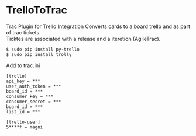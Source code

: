 TrelloToTrac
==========

Trac Plugin for Trello Integration
Converts cards to a board trello and as part of trac tickets.   
Ticktes are associated with a release and a iteretion (AgileTrac).  


    $ sudo pip install py-trello  
    $ sudo pip install trolly  


Add to trac.ini 

    [trello]  
    api_key = ***  
    user_auth_token = ***  
    board_id = ***  
    consumer_key = ***  
    consumer_secret = ***  
    board_id = ***  
    list_id = ***  
    
    [trello-user]
    5****f = magni  

